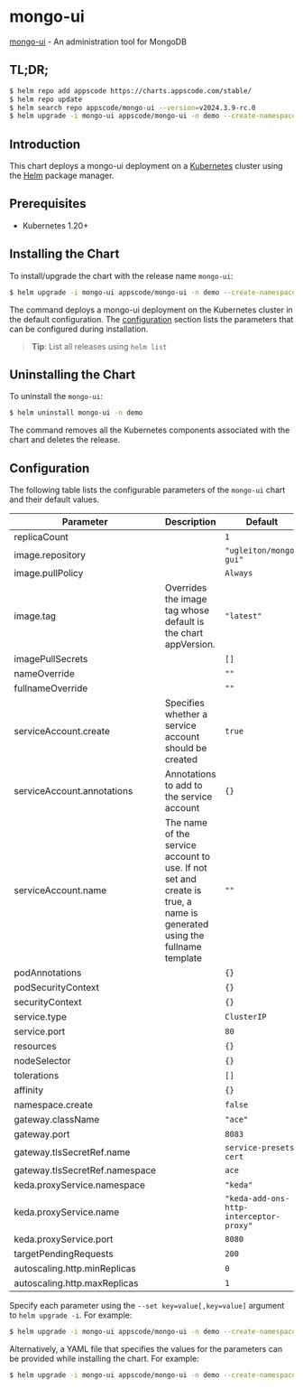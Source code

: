 # mongo-ui

[mongo-ui](https://github.com/kubedb/mongo-gui) - An administration tool for MongoDB

## TL;DR;

```bash
$ helm repo add appscode https://charts.appscode.com/stable/
$ helm repo update
$ helm search repo appscode/mongo-ui --version=v2024.3.9-rc.0
$ helm upgrade -i mongo-ui appscode/mongo-ui -n demo --create-namespace --version=v2024.3.9-rc.0
```

## Introduction

This chart deploys a mongo-ui deployment on a [Kubernetes](http://kubernetes.io) cluster using the [Helm](https://helm.sh) package manager.

## Prerequisites

- Kubernetes 1.20+

## Installing the Chart

To install/upgrade the chart with the release name `mongo-ui`:

```bash
$ helm upgrade -i mongo-ui appscode/mongo-ui -n demo --create-namespace --version=v2024.3.9-rc.0
```

The command deploys a mongo-ui deployment on the Kubernetes cluster in the default configuration. The [configuration](#configuration) section lists the parameters that can be configured during installation.

> **Tip**: List all releases using `helm list`

## Uninstalling the Chart

To uninstall the `mongo-ui`:

```bash
$ helm uninstall mongo-ui -n demo
```

The command removes all the Kubernetes components associated with the chart and deletes the release.

## Configuration

The following table lists the configurable parameters of the `mongo-ui` chart and their default values.

|           Parameter            |                                                      Description                                                       |                      Default                       |
|--------------------------------|------------------------------------------------------------------------------------------------------------------------|----------------------------------------------------|
| replicaCount                   |                                                                                                                        | <code>1</code>                                     |
| image.repository               |                                                                                                                        | <code>"ugleiton/mongo-gui"</code>                  |
| image.pullPolicy               |                                                                                                                        | <code>Always</code>                                |
| image.tag                      | Overrides the image tag whose default is the chart appVersion.                                                         | <code>"latest"</code>                              |
| imagePullSecrets               |                                                                                                                        | <code>[]</code>                                    |
| nameOverride                   |                                                                                                                        | <code>""</code>                                    |
| fullnameOverride               |                                                                                                                        | <code>""</code>                                    |
| serviceAccount.create          | Specifies whether a service account should be created                                                                  | <code>true</code>                                  |
| serviceAccount.annotations     | Annotations to add to the service account                                                                              | <code>{}</code>                                    |
| serviceAccount.name            | The name of the service account to use. If not set and create is true, a name is generated using the fullname template | <code>""</code>                                    |
| podAnnotations                 |                                                                                                                        | <code>{}</code>                                    |
| podSecurityContext             |                                                                                                                        | <code>{}</code>                                    |
| securityContext                |                                                                                                                        | <code>{}</code>                                    |
| service.type                   |                                                                                                                        | <code>ClusterIP</code>                             |
| service.port                   |                                                                                                                        | <code>80</code>                                    |
| resources                      |                                                                                                                        | <code>{}</code>                                    |
| nodeSelector                   |                                                                                                                        | <code>{}</code>                                    |
| tolerations                    |                                                                                                                        | <code>[]</code>                                    |
| affinity                       |                                                                                                                        | <code>{}</code>                                    |
| namespace.create               |                                                                                                                        | <code>false</code>                                 |
| gateway.className              |                                                                                                                        | <code>"ace"</code>                                 |
| gateway.port                   |                                                                                                                        | <code>8083</code>                                  |
| gateway.tlsSecretRef.name      |                                                                                                                        | <code>service-presets-cert</code>                  |
| gateway.tlsSecretRef.namespace |                                                                                                                        | <code>ace</code>                                   |
| keda.proxyService.namespace    |                                                                                                                        | <code>"keda"</code>                                |
| keda.proxyService.name         |                                                                                                                        | <code>"keda-add-ons-http-interceptor-proxy"</code> |
| keda.proxyService.port         |                                                                                                                        | <code>8080</code>                                  |
| targetPendingRequests          |                                                                                                                        | <code>200</code>                                   |
| autoscaling.http.minReplicas   |                                                                                                                        | <code>0</code>                                     |
| autoscaling.http.maxReplicas   |                                                                                                                        | <code>1</code>                                     |


Specify each parameter using the `--set key=value[,key=value]` argument to `helm upgrade -i`. For example:

```bash
$ helm upgrade -i mongo-ui appscode/mongo-ui -n demo --create-namespace --version=v2024.3.9-rc.0 --set image.tag=latest
```

Alternatively, a YAML file that specifies the values for the parameters can be provided while
installing the chart. For example:

```bash
$ helm upgrade -i mongo-ui appscode/mongo-ui -n demo --create-namespace --version=v2024.3.9-rc.0 --values values.yaml
```
